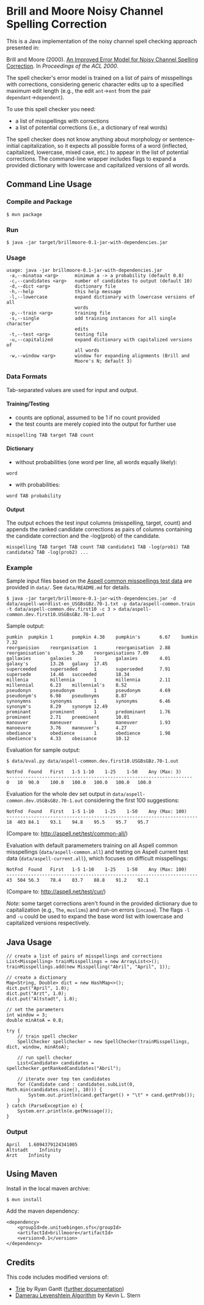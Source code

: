 Brill and Moore Noisy Channel Spelling Correction
=================================================

This is a Java implementation of the noisy channel spell checking approach
presented in:

Brill and Moore (2000). [An Improved Error Model for Noisy Channel Spelling
Correction](http://www.aclweb.org/anthology/P00-1037). In _Proceedings of the
ACL 2000_.

The spell checker's error model is trained on a list of pairs of misspellings
with corrections, considering generic character edits up to a specified maximum
edit length (e.g., the edit `ant`&rarr;`ent` from the pair
`dependant`&rarr;`dependent`).

To use this spell checker you need:

- a list of misspellings with corrections
- a list of potential corrections (i.e., a dictionary of real words)

The spell checker does not know anything about morphology or sentence-initial
capitalization, so it expects all possible forms of a word (inflected,
capitalized, lowercase, mixed case, etc.) to appear in the list of potential
corrections. The command-line wrapper includes flags to expand a provided
dictionary with lowercase and capitalized versions of all words.

Command Line Usage
------------------

### Compile and Package

```
$ mvn package
```

### Run

```
$ java -jar target/brillmoore-0.1-jar-with-dependencies.jar
```

### Usage

```
usage: java -jar brillmoore-0.1-jar-with-dependencies.jar
 -a,--minatoa <arg>      minimum a -> a probability (default 0.8)
 -c,--candidates <arg>   number of candidates to output (default 10)
 -d,--dict <arg>         dictionary file
 -h,--help               this help message
 -l,--lowercase          expand dictionary with lowercase versions of all
                         words
 -p,--train <arg>        training file
 -s,--single             add training instances for all single character
                         edits
 -t,--test <arg>         testing file
 -u,--capitalized        expand dictionary with capitalized versions of
                         all words
 -w,--window <arg>       window for expanding alignments (Brill and
                         Moore's N; default 3)
```

### Data Formats

Tab-separated values are used for input and output.

#### Training/Testing

- counts are optional, assumed to be 1 if no count provided
- the test counts are merely copied into the output for further use

```
misspelling TAB target TAB count
```

#### Dictionary

- without probabilities (one word per line, all words equally likely):

```
word
```

- with probabilities:

```
word TAB probability
```

#### Output

The output echoes the test input columns (misspelling, target, count) and
appends the ranked candidate corrections as pairs of columns containing the
candidate correction and the -log(prob) of the candidate.

```
misspelling TAB target TAB count TAB candidate1 TAB -log(prob1) TAB candidate2 TAB -log(prob2) ...
```

### Example

Sample input files based on the [Aspell common misspellings test
data](http://aspell.net/test/common-all/) are provided in `data/`. See
`data/README.md` for details.

```
$ java -jar target/brillmoore-0.1-jar-with-dependencies.jar -d data/aspell-wordlist-en_USGBsGBz.70-1.txt -p data/aspell-common.train -t data/aspell-common.dev.first10 -c 3 > data/aspell-common.dev.first10.USGBsGBz.70-1.out
```

Sample output:

```
pumkin  pumpkin 1       pumpkin 4.38    pumpkin's       6.67    bumkin  7.32
reorganision    reorganisation  1       reorganisation  2.88    reorganisation's        5.20    reorganisations 7.09
gallaxies       galaxies        1       galaxies        4.01    galaxy's        13.26   galaxy  17.45
superceeded     superseded      1       superseded      7.91    supersede       14.46   succeeded       18.34
millenia        millennia       1       millennia       2.11    millennial      6.23    millennial's    8.52
pseudonyn       pseudonym       1       pseudonym       4.69    pseudonym's     6.98    pseudonyms      8.87
synonymns       synonyms        1       synonyms        6.46    synonym's       8.29    synonym 12.49
prominant       prominent       1       predominant     1.76    prominent       2.71    preeminent      10.01
manouver        maneuver        1       maneuver        1.93    manoeuvre       3.76    maneuver's      4.27
obediance       obedience       1       obedience       1.98    obedience's     4.33    obeisance       10.12
```

Evaluation for sample output:

```
$ data/eval.py data/aspell-common.dev.first10.USGBsGBz.70-1.out
```

```
NotFnd	Found	First	1-5	1-10	1-25	1-50	Any (Max: 3)
--------------------------------------------------------------------
0	10	90.0	100.0	100.0	100.0	100.0	100.0
```

Evaluation for the whole dev set output in
`data/aspell-common.dev.USGBsGBz.70-1.out` considering the first 100
suggestions:

```
NotFnd	Found	First	1-5	1-10	1-25	1-50	Any (Max: 100)
----------------------------------------------------------------------
18	403	84.1	93.1	94.8	95.5	95.7	95.7
```

(Compare to: <http://aspell.net/test/common-all/>)

Evaluation with default paramemeters training on all Aspell common misspellings
(`data/aspell-common.all`) and testing on Aspell current test data
(`data/aspell-current.all`), which focuses on difficult misspellings:

```
NotFnd	Found	First	1-5	1-10	1-25	1-50	Any (Max: 100)
----------------------------------------------------------------------
43	504	56.3	78.4	83.7	88.8	91.2	92.1
```

(Compare to: <http://aspell.net/test/cur/>)

_Note:_ some target corrections aren't found in the provided dictionary due to
capitalization (e.g., `The`, `muslims`) and run-on errors (`incase`). The flags
`-l` and `-u` could be used to expand the base word list with lowercase and
capitalized versions respectively.

Java Usage
----------

```
// create a list of pairs of misspellings and corrections
List<Misspelling> trainMisspellings = new ArrayList<>();
trainMisspellings.add(new Misspelling("Abril", "April", 1));

// create a dictionary
Map<String, Double> dict = new HashMap<>();
dict.put("April", 1.0);
dict.put("Arzt", 1.0);
dict.put("Altstadt", 1.0);

// set the parameters
int window = 3;
double minAtoA = 0.8;

try {
    // train spell checker
    SpellChecker spellchecker = new SpellChecker(trainMisspellings, dict, window, minAtoA);

    // run spell checker
    List<Candidate> candidates = spellchecker.getRankedCandidates("Abril");

    // iterate over top ten candidates
    for (Candidate cand : candidates.subList(0, Math.min(candidates.size(), 10))) {
        System.out.println(cand.getTarget() + "\t" + cand.getProb());
    }
} catch (ParseException e) {
    System.err.println(e.getMessage());
}

```

### Output

```
April	1.6094379124341005
Altstadt	Infinity
Arzt	Infinity
```

Using Maven
-----------

Install in the local maven archive:

```
$ mvn install
```

Add the maven dependency:

```
<dependency>
	<groupId>de.unituebingen.sfs</groupId>
	<artifactId>brillmoore</artifactId>
	<version>0.1</version>
</dependency>
```

Credits
-------

This code includes modified versions of:

- [Trie](https://gist.github.com/rgantt/5711830) by Ryan Gantt ([further documentation](http://code.ryangantt.com/articles/introduction-to-prefix-trees/))
- [Damerau Levenshtein Algorithm](https://github.com/KevinStern/software-and-algorithms/blob/master/src/main/java/blogspot/software_and_algorithms/stern_library/string/DamerauLevenshteinAlgorithm.java) by Kevin L. Stern
